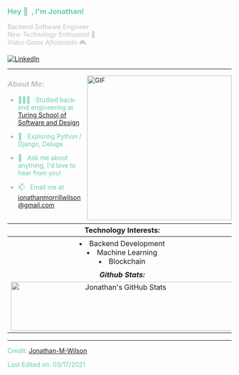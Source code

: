 <h3 title="main-title", style="color:mediumaquamarine"> Hey 👋 &nbsp;, I'm Jonathan!</h3>

<span style="color:silver">Backend Software Engineer</span><br />
<span style="color:silver">*New Technology Enthusiast* 🚀.</span><br />
<span style="color:silver">*Video Game Aficionado* 🎮.</span><br />

[![LinkedIn][linkedin-shield]](https://www.linkedin.com/in/jonathan--wilson/)
<br />

------
<img align="right" alt="GIF" width="325px" src="https://i.pinimg.com/originals/e4/26/70/e426702edf874b181aced1e2fa5c6cde.gif" />

###  <span style="color:silver">***About Me***:</span><br />
<span style="color:mediumaquamarine">

- 👨🏻‍💻 &nbsp; Studied back-end engineering at [Turing School of Software and Design](https://turing.io/)

- 🌱 &nbsp; Exploring Python / Django, Deluge

- 💬 &nbsp; Ask me about anything, I'd love to hear from you!

- 📫 &nbsp; Email me at [jonathanmorrillwilson@gmail.com](mailto:jonathanmorrillwilson@gmail.com)
</span><br /><br />


| **Technology Interests:**   |      **Non-Technology Interests:**      |
|:----------:|:-------------:|
| <li>Backend Development<br /> <li>Machine Learning<br /> <li>Blockchain |  <li>Traveling 🛩️<br /> <li>Reading 📖<br /> <li>Guitar 🎸<br /> |
***Github Stats:*** | ***Contributions / Current Streak:***
<img align="center" width=500 height=110 src="https://github-readme-stats.vercel.app/api?username=Jonathan-M-Wilson&hide=stars&show_icons=true&count_private=true&theme=tokyonight" alt="Jonathan's GitHub Stats" /> | <img align="center" width=500 height=110 src="https://github-readme-streak-stats.herokuapp.com/?user=Jonathan-M-Wilson&count_private=true&theme=merko" alt="Jonathan's GitHub Stats" />


----
Credit: [Jonathan-M-Wilson](https://github.com/Jonathan-M-Wilson)

Last Edited on: 03/17/2021

<!-- MARKDOWN LINKS & IMAGES -->
[linkedin-shield]: https://img.shields.io/badge/-LinkedIn-black.svg?style=flat-square&logo=linkedin&colorB=555
